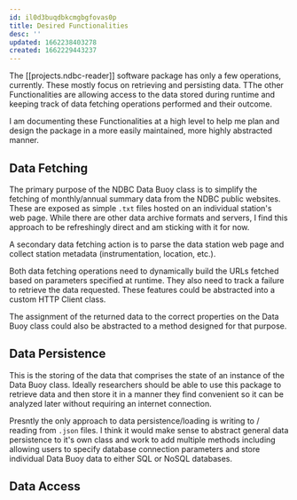 ```yaml
---
id: il0d3buqdbkcmgbgfovas0p
title: Desired Functionalities
desc: ''
updated: 1662238403278
created: 1662229443237
---
```

The [[projects.ndbc-reader]] software package has only a few operations, currently.  These mostly focus on retrieving and persisting data.  TThe other Functionalities are allowing access to the data stored during runtime and keeping track of data fetching operations performed and their outcome.

I am documenting these Functionalities at a high level to help me plan and design the package in a more easily maintained, more highly abstracted manner.

## Data Fetching
The primary purpose of the NDBC Data Buoy class is to simplify the fetching of monthly/annual summary data from the NDBC public websites.  These are exposed as simple `.txt` files hosted on an individual station's web page.  While there are other data archive formats and servers, I find this approach to be refreshingly direct and am sticking with it for now.

A secondary data fetching action is to parse the data station web page and collect station metadata (instrumentation, location, etc.). 

Both data fetching operations need to dynamically build the URLs fetched based on parameters specified at runtime.  They also need to track a failure to retrieve the data requested.  These features could be abstracted into a custom HTTP Client class.

The assignment of the returned data to the correct properties on the Data Buoy class could also be abstracted to a method designed for that purpose.

## Data Persistence
This is the storing of the data that comprises the state of an instance of the Data Buoy class.  Ideally researchers should be able to use this package to retrieve data and then store it in a manner they find convenient so it can be analyzed later without requiring an internet connection.

Presntly the only approach to data persistence/loading is writing to / reading from `.json` files.  I think it would make sense to abstract general data persistence to it's own class and work to add multiple methods including allowing users to specify database connection parameters and store individual Data Buoy data to either SQL or NoSQL databases.

## Data Access